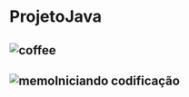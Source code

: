 # ProjetoJava

## ![coffee](https://github.githubassets.com/images/icons/emoji/unicode/2615.png) 

## ![memo](https://github.githubassets.com/images/icons/emoji/unicode/1f4dd.png)**Iniciando codificação** 
